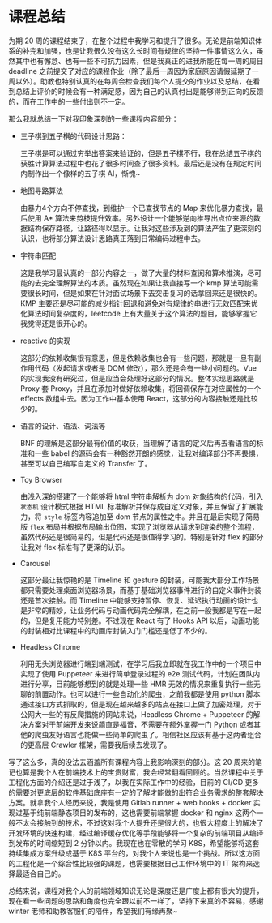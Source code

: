 # 课程总结

为期 20 周的课程结束了，在整个过程中我学习和提升了很多。无论是前端知识体系的补完和加强，也是让我很久没有这么长时间有规律的坚持一件事情这么久，虽然其中也有懈怠、也有一些不可抗力因素，但是我真正的进我所能在每一周的周日 deadline 之前提交了对应的课程作业（除了最后一周因为家庭原因请假延期了一周以外）。助教也特别认真的在每周会检查我们每个人提交的作业以及总结，在看到总结上评价的时候会有一种满足感，因为自己的认真付出是能够得到正向的反馈的，而在工作中的一些付出则不一定。

那么我就总结一下对我印象深刻的一些课程内容部分：

- 三子棋到五子棋的代码设计思路：

    三子棋是可以通过穷举出答案来验证的，但是五子棋不行，我在总结五子棋的获胜计算算法过程中也花了很多时间查了很多资料。最后还是没有在规定时间内制作出一个像样的五子棋 AI，惭愧~

- 地图寻路算法

    由暴力4个方向不停查找，到维护一个已查找节点的 Map 来优化暴力查找，最后使用 A* 算法来剪枝提升效率。另外设计一个能够逆向推导出点位来源的数据结构保存路径，让路径得以显示。让我对这些涉及到的算法产生了更深刻的认识，也将部分算法设计思路真正落到日常编码过程中去。

- 字符串匹配
    
    这是我学习最认真的一部分内容之一，做了大量的材料查阅和算术推演，尽可能的去完全理解算法的本质。虽然现在如果让我直接写一个 kmp 算法可能需要很长时间，但是如果在针对面试场景下去突击复习的话拿回来还是很快的。KMP 主要还是尽可能的减少指针回退和避免对有规律的串进行无效匹配来优化算法时间复杂度的，leetcode 上有大量关于这个算法的题目，能够掌握它我觉得还是很开心的。

- reactive 的实现

    这部分的依赖收集很有意思，但是依赖收集也会有一些问题，那就是一旦有副作用代码（发起请求或者是 DOM 修改），那么还是会有一些小问题的。Vue 的实现我没有研究过，但是应当会处理好这部分的情况。整体实现思路就是 Proxy 套 Proxy，并且在添加时做好依赖收集，将回调保存在对应属性的一个 effects 数组中去。因为工作中基本使用 React，这部分的内容接触还是比较少的。

- 语言的设计、语法、词法等

    BNF 的理解是这部分最有价值的收获，当理解了语言的定义后再去看语言的标准和一些 babel 的源码会有一种豁然开朗的感觉，让我对编译部分不再畏惧，甚至可以自己编写自定义的 Transfer 了。

- Toy Browser
    
    由浅入深的搭建了一个能够将 html 字符串解析为 dom 对象结构的代码，引入 `状态机` 设计模式根据 HTML 标准解析并保存成自定义对象，并且保留了扩展能力，将 `style` 标签内容追加至 dom 节点的属性之中。并且在最后实现了简易版 `flex` 布局并根据布局输出位图，实现了浏览器从请求到渲染的整个流程，虽然代码还是很简易的，但是代码还是很值得学习的。特别是针对 flex 的部分让我对 flex 标准有了更深的认识。

- Carousel

    这部分最让我惊艳的是 Timeline 和 gesture 的封装，可能我大部分工作场景都只需要处理桌面浏览器场景，而基于基础浏览器事件进行的自定义事件封装还是首次接触。而 Timeline 中能够支持暂停、恢复、延迟执行动画的设计也是非常的精妙，让业务代码与动画代码完全解耦，在之前一般我都是写在一起的，但是复用能力特别差。不过现在 React 有了 Hooks API 以后，动画功能的封装相对比课程中的动画库封装入门门槛还是低了不少的。

- Headless Chrome

    利用无头浏览器进行端到端测试，在学习后我立即就在我工作中的一个项目中实现了使用 Puppeteer 来进行简单登录过程的 e2e 测试代码，计划在团队内进行分享，目前能够想到的就是处理一些 HMR 无效的情况来重复执行一些无聊的前置动作。也可以进行一些自动化的爬虫，之前我都是使用 python 脚本通过接口方式抓取的，但是现在越来越多的站点在接口上做了加密处理，对于公网大一些的有反爬措施的网站来说，Headless Chrome + Puppeteer 的解决方案对于前端开发来说简直是福音，不需要在额外掌握一门 Python 或者其他的爬虫友好语言也能做一些简单的爬虫了。相信社区应该有基于这两者组合的更高层 Crawler 框架，需要我后续去发现了。

写了这么多，真的没法去涵盖所有课程内容上我影响深刻的部分。这 20 周来的笔记也算是我个人在前端技术上的宝贵财富，我会经常翻看回顾的。当然课程中关于工程化方面的介绍还是过于浅了，以我在实际工作中的经验，目前的 CI/CD 更多的需要对更底层的软件基础底座有一定的了解才能做的出符合业务需求的整套解决方案。就拿我个人经历来说，我是使用 Gitlab runner + web hooks + docker 实现过基于纯前端静态项目的发布的，这也需要前端掌握 docker 和 nginx 这两个一般不太会接触到的技术，不过这对我个人提升还是很大的，也很大程度上的解决了开发环境的快速构建，经过编译缓存优化等手段能够将一个复杂的前端项目从编译到发布的时间缩短到 2 分钟以内。我现在也在零散的学习 K8S，希望能够将这套持续集成方案升级成基于 K8S 平台的，对我个人来说也是一个挑战。所以这方面的工程化是一个综合性比较强的课题，也需要根据自己工作环境中的 IT 架构来选择最适合自己的。

总结来说，课程对我个人的前端领域知识无论是深度还是广度上都有很大的提升，现在看一些问题的思路和角度也完全跟以前不一样了，坚持下来真的不容易，感谢 winter 老师和助教客服们的陪伴，希望我们有缘再聚~
